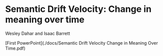 # Semantic Drift Velocity: Change in meaning over time
Wesley Dahar and Isaac Barrett


[First PowerPoint](./docs/Semantic Drift Velocity Change in Meaning Over Time.pdf)
